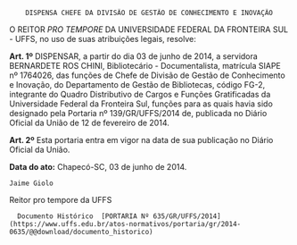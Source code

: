         DISPENSA CHEFE DA DIVISÃO DE GESTÃO DE CONHECIMENTO E INOVAÇÃO  

O REITOR *PRO TEMPORE* DA UNIVERSIDADE FEDERAL DA FRONTEIRA SUL - UFFS, no uso de suas atribuições legais, resolve:

 **Art. 1º** DISPENSAR, a partir do dia 03 de junho de 2014, a servidora BERNARDETE ROS CHINI, Bibliotecário - Documentalista, matrícula SIAPE nº 1764026, das funções de Chefe de Divisão de Gestão de Conhecimento e Inovação, do Departamento de Gestão de Bibliotecas, código FG-2, integrante do Quadro Distributivo de Cargos e Funções Gratificadas da Universidade Federal da Fronteira Sul, funções para as quais havia sido designado pela Portaria nº 139/GR/UFFS/2014 de, publicada no Diário Oficial da União de 12 de fevereiro de 2014.

 **Art. 2º** Esta portaria entra em vigor na data de sua publicação no Diário Oficial da União.

  

   **Data do ato:** Chapecó-SC, 03 de junho de 2014.   
 

    Jaime Giolo   
 Reitor pro tempore da UFFS 

      Documento Histórico  [PORTARIA Nº 635/GR/UFFS/2014](https://www.uffs.edu.br/atos-normativos/portaria/gr/2014-0635/@@download/documento_historico)     
      